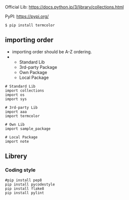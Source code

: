 
Official Lib:
https://docs.python.jp/3/library/collections.html

PyPI:
https://pypi.org/

```
$ pip install termcolor
```

## importing order

- importing order should be A-Z ordering.
- - Standard Lib
  - 3rd-party Package
  - Own Package
  - Local Package

```
# Standard Lib
import collections
import os
import sys

# 3rd-party Lib
import aaa
import termcolor

# Own Lib
import sample_package

# Local Package
import note

```

## Librery

### Coding style
```
#pip install pep8
pip install pycodestyle
pip install flake8
pip install pylint
```